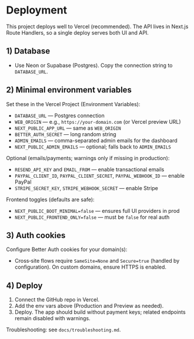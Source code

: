 # Deployment

This project deploys well to Vercel (recommended). The API lives in Next.js Route Handlers, so a single deploy serves both UI and API.

## 1) Database

- Use Neon or Supabase (Postgres). Copy the connection string to `DATABASE_URL`.

## 2) Minimal environment variables

Set these in the Vercel Project (Environment Variables):

- `DATABASE_URL` — Postgres connection
- `WEB_ORIGIN` — e.g., `https://your-domain.com` (or Vercel preview URL)
- `NEXT_PUBLIC_APP_URL` — same as `WEB_ORIGIN`
- `BETTER_AUTH_SECRET` — long random string
- `ADMIN_EMAILS` — comma-separated admin emails for the dashboard
- `NEXT_PUBLIC_ADMIN_EMAILS` — optional; falls back to `ADMIN_EMAILS`

Optional (emails/payments; warnings only if missing in production):

- `RESEND_API_KEY` and `EMAIL_FROM` — enable transactional emails
- `PAYPAL_CLIENT_ID`, `PAYPAL_CLIENT_SECRET`, `PAYPAL_WEBHOOK_ID` — enable PayPal
- `STRIPE_SECRET_KEY`, `STRIPE_WEBHOOK_SECRET` — enable Stripe

Frontend toggles (defaults are safe):

- `NEXT_PUBLIC_BOOT_MINIMAL=false` — ensures full UI providers in prod
- `NEXT_PUBLIC_FRONTEND_ONLY=false` — must be `false` for real auth

## 3) Auth cookies

Configure Better Auth cookies for your domain(s):

- Cross‑site flows require `SameSite=None` and `Secure=true` (handled by configuration). On custom domains, ensure HTTPS is enabled.

## 4) Deploy

1. Connect the GitHub repo in Vercel.
2. Add the env vars above (Production and Preview as needed).
3. Deploy. The app should build without payment keys; related endpoints remain disabled with warnings.

Troubleshooting: see `docs/troubleshooting.md`.
